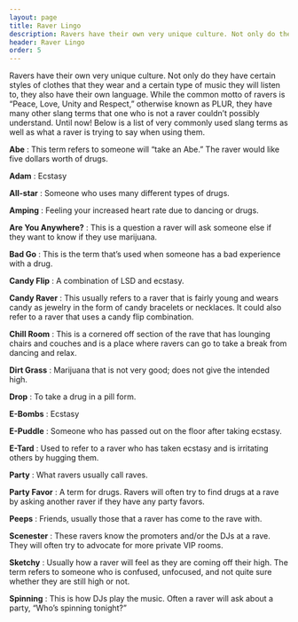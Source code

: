 ```yaml
---
layout: page
title: Raver Lingo
description: Ravers have their own very unique culture. Not only do they have certain styles of clothes that they wear and a certain type of music they will listen to, they also have their own language. While the common motto of ravers is “Peace, Love, Unity and Respect,” otherwise known as PLUR, they have many other slang terms that one who is not a raver couldn’t possibly understand. Until now! Below is a list of very commonly used slang terms as well as what a raver is trying to say when using them.
header: Raver Lingo
order: 5
---
```

Ravers have their own very unique culture. Not only do they have certain styles of clothes that they wear and a certain type of music they will listen to, they also have their own language. While the common motto of ravers is “Peace, Love, Unity and Respect,” otherwise known as PLUR, they have many other slang terms that one who is not a raver couldn’t possibly understand. Until now! Below is a list of very commonly used slang terms as well as what a raver is trying to say when using them.

**Abe** : This term refers to someone will “take an Abe.” The raver would like five dollars worth of drugs.

**Adam** : Ecstasy

**All-star** : Someone who uses many different types of drugs.

**Amping** : Feeling your increased heart rate due to dancing or drugs.

**Are You Anywhere?** : This is a question a raver will ask someone else if they want to know if they use marijuana.

**Bad Go** : This is the term that’s used when someone has a bad experience with a drug.

**Candy Flip** : A combination of LSD and ecstasy.

**Candy Raver** : This usually refers to a raver that is fairly young and wears candy as jewelry in the form of candy bracelets or necklaces. It could also refer to a raver that uses a candy flip combination.

**Chill Room** : This is a cornered off section of the rave that has lounging chairs and couches and is a place where ravers can go to take a break from dancing and relax.

**Dirt Grass** : Marijuana that is not very good; does not give the intended high.

**Drop** : To take a drug in a pill form.

**E-Bombs** : Ecstasy

**E-Puddle** : Someone who has passed out on the floor after taking ecstasy.

**E-Tard** : Used to refer to a raver who has taken ecstasy and is irritating others by hugging them.

**Party** : What ravers usually call raves.

**Party Favor** : A term for drugs. Ravers will often try to find drugs at a rave by asking another raver if they have any party favors.

**Peeps** : Friends, usually those that a raver has come to the rave with.

**Scenester** : These ravers know the promoters and/or the DJs at a rave. They will often try to advocate for more private VIP rooms.

**Sketchy** : Usually how a raver will feel as they are coming off their high. The term refers to someone who is confused, unfocused, and not quite sure whether they are still high or not.

**Spinning** : This is how DJs play the music. Often a raver will ask about a party, “Who’s spinning tonight?”

